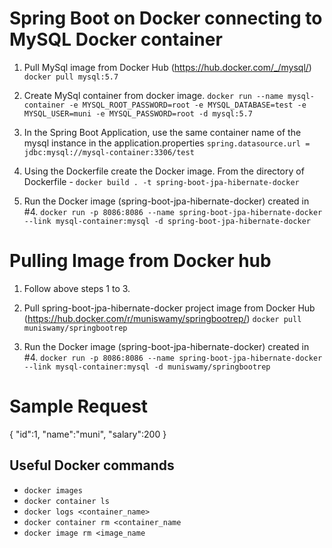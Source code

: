 # Spring Boot on Docker connecting to MySQL Docker container

1. Pull MySql image from Docker Hub (https://hub.docker.com/_/mysql/)
`docker pull mysql:5.7`

2. Create MySql container from docker image.
`docker run --name mysql-container -e MYSQL_ROOT_PASSWORD=root -e MYSQL_DATABASE=test -e MYSQL_USER=muni -e MYSQL_PASSWORD=root -d mysql:5.7`

3. In the Spring Boot Application, use the same container name of the mysql instance in the application.properties
`spring.datasource.url = jdbc:mysql://mysql-container:3306/test`

4. Using the Dockerfile create the Docker image.
From the directory of Dockerfile - `docker build . -t spring-boot-jpa-hibernate-docker`

5. Run the Docker image (spring-boot-jpa-hibernate-docker) created in #4.
`docker run -p 8086:8086 --name spring-boot-jpa-hibernate-docker --link mysql-container:mysql -d spring-boot-jpa-hibernate-docker`

# Pulling Image from Docker hub

1. Follow above steps 1 to 3.

2. Pull spring-boot-jpa-hibernate-docker project image from Docker Hub (https://hub.docker.com/r/muniswamy/springbootrep/)
`docker pull muniswamy/springbootrep`

3. Run the Docker image (spring-boot-jpa-hibernate-docker) created in #4.
`docker run -p 8086:8086 --name spring-boot-jpa-hibernate-docker --link mysql-container:mysql -d muniswamy/springbootrep`

# Sample Request

{
"id":1,
"name":"muni",
"salary":200
}

## Useful Docker commands
- `docker images`
- `docker container ls`
- `docker logs <container_name>`
- `docker container rm <container_name`
- `docker image rm <image_name`
